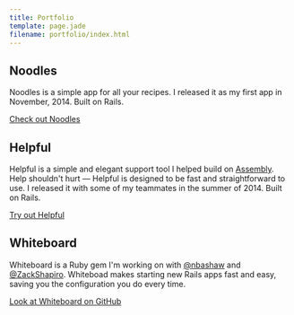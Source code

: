 ```yaml
---
title: Portfolio
template: page.jade
filename: portfolio/index.html
---
```


## Noodles
Noodles is a simple app for all your recipes. I released it as my first app in November, 2014. Built on Rails.

[Check out Noodles](http://www.getnoodl.es/)

## Helpful
Helpful is a simple and elegant support tool I helped build on [Assembly](http://assembly.com). Help shouldn't hurt &mdash; Helpful is designed to be fast and straightforward to use. I released it with some of my teammates in the summer of 2014. Built on Rails.

[Try out Helpful](http://helpful.io/)

## Whiteboard
Whiteboard is a Ruby gem I'm working on with [@nbashaw](https:/twitter.com/nbashaw) and [@ZackShapiro](https:/twitter.com/ZackShapiro). Whiteboad makes starting new Rails apps fast and easy, saving you the configuration you do every time.

[Look at Whiteboard on GitHub](https://github.com/whiteboard-gem/whiteboard/)

